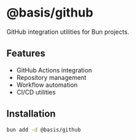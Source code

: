 # @basis/github

GitHub integration utilities for Bun projects.

## Features

- GitHub Actions integration
- Repository management
- Workflow automation
- CI/CD utilities

## Installation

```bash
bun add -d @basis/github
```
